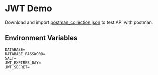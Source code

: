 # JWT Demo

Download and import [postman_collection.json](https://github.com/yunyunfunnydays/JWT/blob/main/users-jwt-render.postman_collection.json) to test API with postman.

## Environment Variables

```
DATABASE=  
DATABASE_PASSWORD=  
SALT=  
JWT_EXPIRES_DAY=  
JWT_SECRET=  
```
